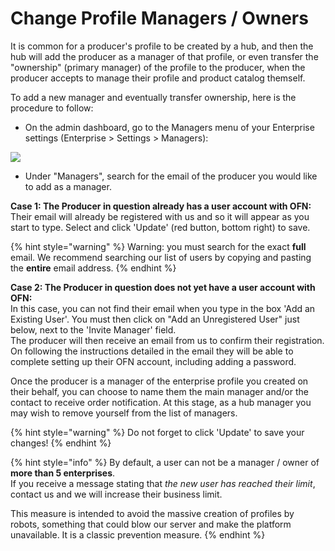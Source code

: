 # Change Profile Managers / Owners

It is common for a producer's profile to be created by a hub, and then the hub will add the producer as a manager of that profile, or even transfer the "ownership" \(primary manager\) of the profile to the producer, when the producer accepts to manage their profile and product catalog themself. 

To add a new manager and eventually transfer ownership, here is the procedure to follow: 

* On the admin dashboard, go to the Managers menu of your Enterprise settings \(Enterprise &gt; Settings &gt; Managers\):

![](../../.gitbook/assets/changeowner.jpg)

* Under "Managers", search for the email of the producer you would like to add as a manager.

**Case 1: The Producer in question already has a user account with OFN:**    
Their email will already be registered with us and so it will appear as you start to type. Select and click 'Update' \(red button, bottom right\) to save.

{% hint style="warning" %}
Warning: you must search for the exact **full** email. We recommend searching our list of users by copying and pasting the **entire** email address.
{% endhint %}

**Case 2: The Producer in question does not yet have a user account with OFN:**  
In this case, you can not find their email when you type in the box 'Add an Existing User'. You must then click on "Add an Unregistered User" just below, next to the 'Invite Manager' field.   
The producer will then receive an email from us to confirm their registration.  On following the instructions detailed in the email they will be able to complete setting up their OFN account, including adding a password.

Once the producer is a manager of the enterprise profile you created on their behalf, you can choose to name them the main manager and/or the contact to receive order notification.  At this stage, as a hub manager you may wish to remove yourself from the list of managers. 

{% hint style="warning" %}
Do not forget to click 'Update' to save your changes!
{% endhint %}

{% hint style="info" %}
By default, a user can not be a manager / owner of **more than 5 enterprises**.   
If you receive a message stating that _the new user has reached their limit_, contact us and we will increase their business limit. 

This measure is intended to avoid the massive creation of profiles by robots, something that could blow our server and make the platform unavailable. It is a classic prevention measure.
{% endhint %}

